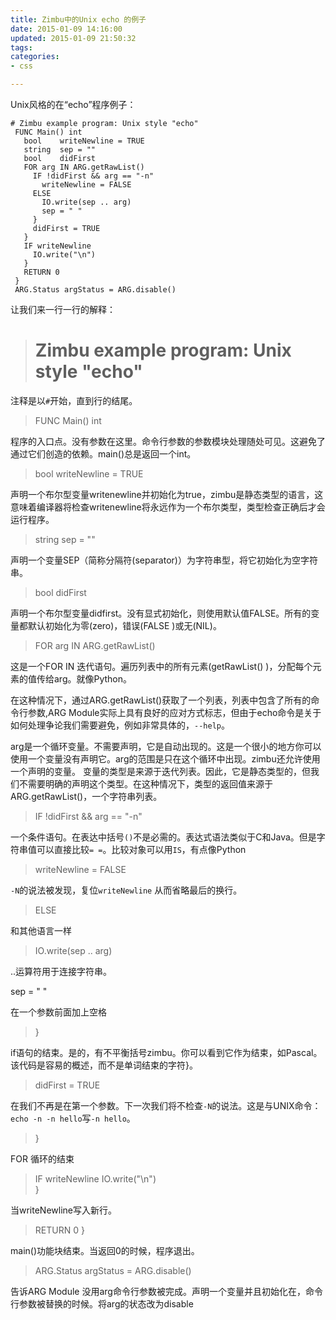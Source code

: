 ```yaml
---
title: Zimbu中的Unix echo 的例子
date: 2015-01-09 14:16:00
updated: 2015-01-09 21:50:32
tags: 
categories: 
- css

---
```

Unix风格的在“echo”程序例子：

    # Zimbu example program: Unix style "echo"
     FUNC Main() int
       bool    writeNewline = TRUE
       string  sep = ""
       bool    didFirst
       FOR arg IN ARG.getRawList()
         IF !didFirst && arg == "-n"
           writeNewline = FALSE
         ELSE
           IO.write(sep .. arg)
           sep = " "
         }
         didFirst = TRUE
       }
       IF writeNewline
         IO.write("\n")
       }
       RETURN 0
     }
     ARG.Status argStatus = ARG.disable()

让我们来一行一行的解释：
 

> # Zimbu example program: Unix style "echo"

注释是以`#`开始，直到行的结尾。

> FUNC Main() int

程序的入口点。没有参数在这里。命令行参数的参数模块处理随处可见。这避免了通过它们创造的依赖。main()总是返回一个int。

>  bool    writeNewline = TRUE

声明一个布尔型变量writenewline并初始化为true，zimbu是静态类型的语言，这意味着编译器将检查writenewline将永远作为一个布尔类型，类型检查正确后才会运行程序。

> string  sep = ""

声明一个变量SEP（简称分隔符(separator)）为字符串型，将它初始化为空字符串。

>   bool    didFirst

声明一个布尔型变量didfirst。没有显式初始化，则使用默认值FALSE。所有的变量都默认初始化为零(zero)，错误(FALSE )或无(NIL)。

>  FOR arg IN ARG.getRawList()

这是一个FOR IN 迭代语句。遍历列表中的所有元素(getRawList()
)，分配每个元素的值传给arg。就像Python。

在这种情况下，通过ARG.getRawList()获取了一个列表，列表中包含了所有的命令行参数,ARG Module实际上具有良好的应对方式标志，但由于echo命令是关于如何处理争论我们需要避免，例如非常具体的，`--help`。

arg是一个循环变量。不需要声明，它是自动出现的。这是一个很小的地方你可以使用一个变量没有声明它。arg的范围是只在这个循环中出现。zimbu还允许使用一个声明的变量。
变量的类型是来源于迭代列表。因此，它是静态类型的，但我们不需要明确的声明这个类型。在这种情况下，类型的返回值来源于ARG.getRawList()，一个字符串列表。

>  IF !didFirst && arg == "-n"

一个条件语句。在表达中括号`()`不是必需的。表达式语法类似于C和Java。但是字符串值可以直接比较`= =`。比较对象可以用`IS`，有点像Python

> writeNewline = FALSE

`-N`的说法被发现，复位`writeNewline` 从而省略最后的换行。

>   ELSE

和其他语言一样

> IO.write(sep .. arg)

..运算符用于连接字符串。

 sep = " "

在一个参数前面加上空格
 
> }

if语句的结束。是的，有不平衡括号zimbu。你可以看到它作为结束，如Pascal。该代码是容易的概述，而不是单词结束的字符}。

>  didFirst = TRUE

在我们不再是在第一个参数。下一次我们将不检查`-N`的说法。这是与UNIX命令：`echo -n -n hello`写`-n hello`。

> }

FOR 循环的结束

> IF writeNewline
>      IO.write("\n")   
> }

当writeNewline写入新行。

> RETURN 0 
> }

main()功能块结束。当返回0的时候，程序退出。

>  ARG.Status argStatus = ARG.disable()

告诉ARG Module 没用arg命令行参数被完成。声明一个变量并且初始化在，命令行参数被替换的时候。将arg的状态改为disable